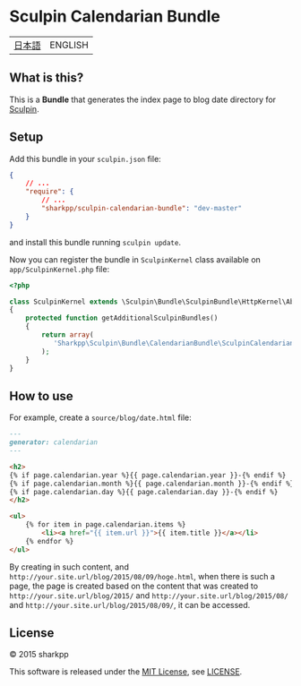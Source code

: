 # Sculpin Calendarian Bundle

<table><tr>
<td><a href="README-ja.md">日本語</a></td>
<td>ENGLISH</td>
</tr></table>

## What is this?

This is a **Bundle** that generates the index page to blog date directory for [Sculpin](https://sculpin.io/).

## Setup

Add this bundle in your ```sculpin.json``` file:

```json
{
    // ...
    "require": {
        // ...
        "sharkpp/sculpin-calendarian-bundle": "dev-master"
    }
}
```

and install this bundle running ```sculpin update```.

Now you can register the bundle in ```SculpinKernel``` class available on ```app/SculpinKernel.php``` file:

```php
<?php

class SculpinKernel extends \Sculpin\Bundle\SculpinBundle\HttpKernel\AbstractKernel
{
    protected function getAdditionalSculpinBundles()
    {
        return array(
           'Sharkpp\Sculpin\Bundle\CalendarianBundle\SculpinCalendarianBundle'
        );
    }
}
```

## How to use

For example, create a ```source/blog/date.html``` file:

```markdown
---
generator: calendarian
---

<h2>
{% if page.calendarian.year %}{{ page.calendarian.year }}-{% endif %}
{% if page.calendarian.month %}{{ page.calendarian.month }}-{% endif %}
{% if page.calendarian.day %}{{ page.calendarian.day }}-{% endif %}
</h2>

<ul>
    {% for item in page.calendarian.items %}
        <li><a href="{{ item.url }}">{{ item.title }}</a></li>
    {% endfor %}
</ul>
```

By creating in such content, and ```http://your.site.url/blog/2015/08/09/hoge.html```, when there is such a page, the page is created based on the content that was created to ```http://your.site.url/blog/2015/``` and ```http://your.site.url/blog/2015/08/``` and ```http://your.site.url/blog/2015/08/09/```, it can be accessed.

## License

&copy; 2015 sharkpp

This software is released under the [MIT License](http://opensource.org/licenses/MIT), see [LICENSE](LICENSE).

